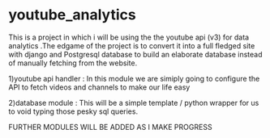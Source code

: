 # youtube_analytics

This is a project in which i will be using the the youtube api (v3) for data analytics .The edgame of the project is to convert it into a full fledged  site with django and Postgresql database to build an elaborate database instead of manually fetching from the website.



1)youtube api handler :
In this module we are simiply going to configure the API to fetch videos and channels to make our life easy


2)database module :
This will be a simple template / python wrapper for us to void typing those pesky sql queries.





FURTHER MODULES WILL BE ADDED AS I MAKE PROGRESS
